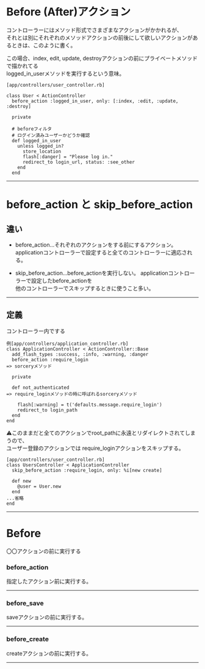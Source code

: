 # Before (After)アクション
コントローラーにはメソッド形式でさまざまなアクションがかかれるが、        
それとは別にそれぞれのメソッドアクションの前後にして欲しいアクションがあるときは、このように書く。    
    
この場合、index, edit, update, destroyアクションの前にプライベートメソッドで描かれてる    
logged_in_userメソッドを実行するという意味。  
~~~
[app/controllers/user_controller.rb]

class User < ActionController
  before_action :logged_in_user, only: [:index, :edit, :update, :destroy]

  private

  # beforeフィルタ
  # ログイン済みユーザーかどうか確認
  def logged_in_user
    unless logged_in?
      store_location
      flash[:danger] = "Please log in."
      redirect_to login_url, status: :see_other
    end
  end
~~~
***

# before_action と skip_before_action

## 違い
- before_action...それぞれのアクションをする前にするアクション。
applicationコントローラーで設定すると全てのコントローラーに適応される。
      
- skip_before_action...before_actionを実行しない。
applicationコントローラーで設定したbefore_actionを    
他のコントローラーでスキップするときに使うこと多い。
***

## 定義
コントローラー内でする
~~~
例[app/controllers/application_controller.rb]
class ApplicationController < ActionController::Base
  add_flash_types :success, :info, :warning, :danger
  before_action :require_login
=> sorceryメソッド

  private

  def not_authenticated
=> require_loginメソッドの時に呼ばれるsorceryメソッド

    flash[:warning] = t('defaults.message.require_login')
    redirect_to login_path
  end
end
~~~
⚠️このままだと全てのアクションでroot_pathに永遠とリダイレクトされてしまうので、    
ユーザー登録のアクションでは require_loginアクションをスキップする。
~~~
[app/controllers/user_controller.rb]
class UsersController < ApplicationController
  skip_before_action :require_login, only: %i[new create]

  def new
    @user = User.new
  end
...省略
end
~~~
***



# Before
〇〇アクションの前に実行する

### before_action
指定したアクション前に実行する。
***

### before_save
saveアクションの前に実行する。
***

### before_create
createアクションの前に実行する。
***


